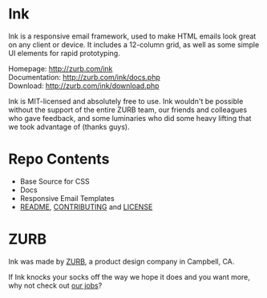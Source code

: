 Ink
===

Ink is a responsive email framework, used to make HTML emails look great on any client or device.  It includes a 12-column grid, as well as some simple UI elements for rapid prototyping.

Homepage:      http://zurb.com/ink<br />
Documentation: http://zurb.com/ink/docs.php<br />
Download:      http://zurb.com/ink/download.php

Ink is MIT-licensed and absolutely free to use. Ink wouldn't be possible without the support of the entire ZURB team, our friends and colleagues who gave feedback, and some luminaries who did some heavy lifting that we took advantage of (thanks guys).

Repo Contents
=============

* Base Source for CSS
* Docs
* Responsive Email Templates
* [README](https://github.com/zurb/ink/blob/master/README.md), [CONTRIBUTING](https://github.com/zurb/ink/blob/master/CONTRIBUTING.md) and [LICENSE](https://github.com/zurb/ink/blob/master/LICENSE.md)

ZURB
====

Ink was made by [ZURB](http://www.zurb.com), a product design company in Campbell, CA.

If Ink knocks your socks off the way we hope it does and you want more, why not check out [our jobs](http://www.zurb.com/talent)?